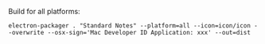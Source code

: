 Build for all platforms:
```
electron-packager . "Standard Notes" --platform=all --icon=icon/icon --overwrite --osx-sign='Mac Developer ID Application: xxx' --out=dist
```
